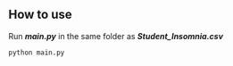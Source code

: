 ## How to use
Run ***main.py*** in the same folder as  ***Student_Insomnia.csv***

`
python main.py
`